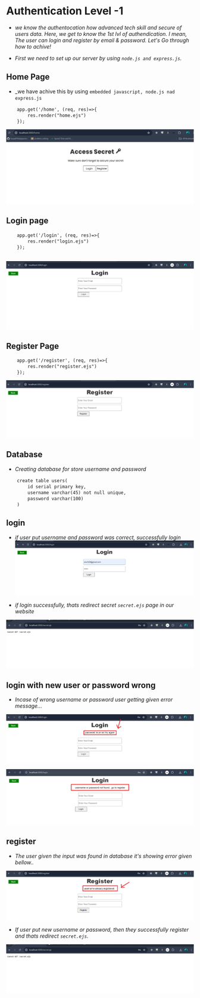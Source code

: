 # Authentication Level -1

*  _we know the authentocation how advanced tech skill and secure of users data. Here, we get to know the 1st lvl of authendication. I mean, The user can login and register by email & password. Let's Go through how to achive!_

* _First we need to set up our server by using `node.js and express.js`._

## Home Page 

*  _we have  achive this by using `embedded javascript, node.js nad express.js` 

```
    app.get('/home', (req, res)=>{
        res.render("home.ejs")
    });

```

![alt text](/public/image/image.png)


## Login page

```
    app.get('/login', (req, res)=>{
        res.render("login.ejs")
    });


```

![alt text](/public/image/image-1.png)

## Register Page

```
    app.get('/register', (req, res)=>{
        res.render("register.ejs")
    });

```

![alt text](/public/image/image-2.png)

## Database

* _Creating database for store username and password_
```
    create table users(
        id serial primary key,
        username varchar(45) not null unique,
        password varchar(100)
    )
```
## login 

*  _if user put username and password was correct, successfully login_ 
![alt text](/public/image/image-3.png)

* _if login successfully, thats redirect secret `secret.ejs` page in our website_

![alt text](/public/image/image-4.png)

## login with new user or password wrong

* _Incase of wrong username or password user getting given error message..._ 

![alt text](/public/image/image-5.png)

![alt text](/public/image/image-6.png)


## register 

* _The user given the input was found in database it's showing error given bellow.._

![alt text](/public/image/image-7.png)

* _If user put new username or password, then they successfully register and thats redirect `secret.ejs`._

![alt text](/public/image/image-4.png)